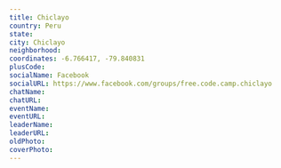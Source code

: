 ```yaml
---
title: Chiclayo
country: Peru
state: 
city: Chiclayo
neighborhood: 
coordinates: -6.766417, -79.840831
plusCode:
socialName: Facebook
socialURL: https://www.facebook.com/groups/free.code.camp.chiclayo
chatName:
chatURL:
eventName:
eventURL:
leaderName:
leaderURL:
oldPhoto: 
coverPhoto:
---
```

